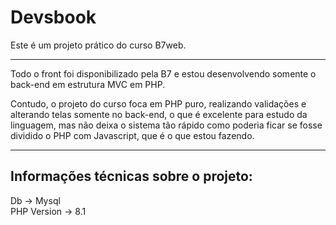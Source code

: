 <h1>Devsbook</h1>
Este é um projeto prático do curso B7web.

<hr>

Todo o front foi disponibilizado pela B7 e estou desenvolvendo somente o back-end em estrutura MVC em PHP. 

Contudo, o projeto do curso foca em PHP puro, realizando validações e alterando telas somente no back-end, o que é excelente para estudo da linguagem,
mas não deixa o sistema tão rápido como poderia ficar se fosse dividido o PHP com Javascript, que é o que estou fazendo.

<hr>

<h2>Informações técnicas sobre o projeto:</h2>

Db -> Mysql
<br>
PHP Version -> 8.1
